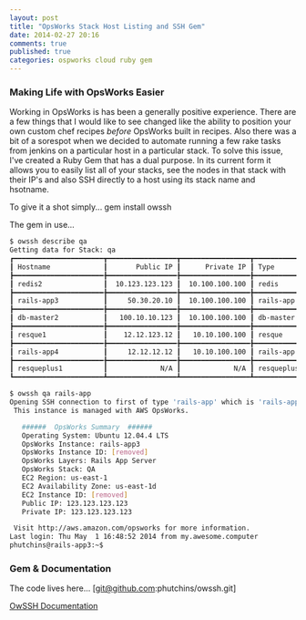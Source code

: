 ```yaml
---
layout: post
title: "OpsWorks Stack Host Listing and SSH Gem"
date: 2014-02-27 20:16
comments: true
published: true
categories: ospworks cloud ruby gem
---
```


### Making Life with OpsWorks Easier ###

Working in OpsWorks is has been a generally positive experience. There are a few things that I would like to see changed like the ability to position your own custom chef recipes _before_ OpsWorks built in recipes. Also there was a bit of a sorespot when we decided to automate running a few rake tasks from jenkins on a particular host in a particular stack. To solve this issue, I've created a Ruby Gem that has a dual purpose. In its current form it allows you to easily list all of your stacks, see the nodes in that stack with their IP's and also SSH directly to a host using its stack name and hsotname.

To give it a shot simply...
  gem install owssh

The gem in use...
```bash
$ owssh describe qa
Getting data for Stack: qa
┏━━━━━━━━━━━━━━━━━━━━━━┳━━━━━━━━━━━━━━━━━┳━━━━━━━━━━━━━━━━━┳━━━━━━━━━━━━━━━━━━┳━━━━━━━━━━┓
┃ Hostname             ┃       Public IP ┃      Private IP ┃ Type             ┃ Status   ┃
┣━━━━━━━━━━━━━━━━━━━━━━╊━━━━━━━━━━━━━━━━━╊━━━━━━━━━━━━━━━━━╊━━━━━━━━━━━━━━━━━━╊━━━━━━━━━━┫
┃ redis2               ┃  10.123.123.123 ┃  10.100.100.100 ┃ redis            ┃ online   ┃
┣━━━━━━━━━━━━━━━━━━━━━━╊━━━━━━━━━━━━━━━━━╊━━━━━━━━━━━━━━━━━╊━━━━━━━━━━━━━━━━━━╊━━━━━━━━━━┫
┃ rails-app3           ┃     50.30.20.10 ┃  10.100.100.100 ┃ rails-app        ┃ online   ┃
┣━━━━━━━━━━━━━━━━━━━━━━╊━━━━━━━━━━━━━━━━━╊━━━━━━━━━━━━━━━━━╊━━━━━━━━━━━━━━━━━━╊━━━━━━━━━━┫
┃ db-master2           ┃   100.10.10.123 ┃  10.100.100.100 ┃ db-master        ┃ online   ┃
┣━━━━━━━━━━━━━━━━━━━━━━╊━━━━━━━━━━━━━━━━━╊━━━━━━━━━━━━━━━━━╊━━━━━━━━━━━━━━━━━━╊━━━━━━━━━━┫
┃ resque1              ┃    12.12.123.12 ┃   10.10.100.100 ┃ resque           ┃ online   ┃
┣━━━━━━━━━━━━━━━━━━━━━━╊━━━━━━━━━━━━━━━━━╊━━━━━━━━━━━━━━━━━╊━━━━━━━━━━━━━━━━━━╊━━━━━━━━━━┫
┃ rails-app4           ┃     12.12.12.12 ┃   10.10.100.100 ┃ rails-app        ┃ online   ┃
┣━━━━━━━━━━━━━━━━━━━━━━╊━━━━━━━━━━━━━━━━━╊━━━━━━━━━━━━━━━━━╊━━━━━━━━━━━━━━━━━━╊━━━━━━━━━━┫
┃ resqueplus1          ┃             N/A ┃             N/A ┃ resqueplus       ┃ stopped  ┃
┗━━━━━━━━━━━━━━━━━━━━━━┻━━━━━━━━━━━━━━━━━┻━━━━━━━━━━━━━━━━━┻━━━━━━━━━━━━━━━━━━┻━━━━━━━━━━┛

$ owssh qa rails-app
Opening SSH connection to first of type 'rails-app' which is 'rails-app3'...
 This instance is managed with AWS OpsWorks.

   ######  OpsWorks Summary  ######
   Operating System: Ubuntu 12.04.4 LTS
   OpsWorks Instance: rails-app3
   OpsWorks Instance ID: [removed]
   OpsWorks Layers: Rails App Server
   OpsWorks Stack: QA
   EC2 Region: us-east-1
   EC2 Availability Zone: us-east-1d
   EC2 Instance ID: [removed]
   Public IP: 123.123.123.123
   Private IP: 123.123.123.123

 Visit http://aws.amazon.com/opsworks for more information.
Last login: Thu May  1 16:48:52 2014 from my.awesome.computer
phutchins@rails-app3:~$
```

### Gem & Documentation ###

The code lives here...
  [git@github.com:phutchins/owssh.git]

[OwSSH Documentation](http://phutchins.com/tools/owssh.markdown)

